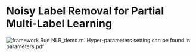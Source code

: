 # Noisy Label Removal for Partial Multi-Label Learning
![framework](resources/example.png)
Run NLR_demo.m.
Hyper-parameters setting can be found in parameters.pdf
